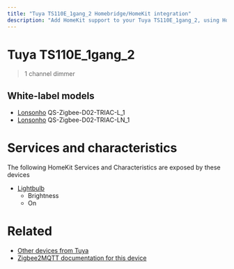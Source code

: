 ```yaml
---
title: "Tuya TS110E_1gang_2 Homebridge/HomeKit integration"
description: "Add HomeKit support to your Tuya TS110E_1gang_2, using Homebridge, Zigbee2MQTT and homebridge-z2m."
---
```

<!---
This file has been GENERATED using src/docgen/docgen.ts
DO NOT EDIT THIS FILE MANUALLY!
-->
# Tuya TS110E_1gang_2
> 1 channel dimmer


## White-label models
* [Lonsonho](../index.md#lonsonho) QS-Zigbee-D02-TRIAC-L_1
* [Lonsonho](../index.md#lonsonho) QS-Zigbee-D02-TRIAC-LN_1

# Services and characteristics
The following HomeKit Services and Characteristics are exposed by
these devices

* [Lightbulb](../../light.md)
  * Brightness
  * On


# Related
* [Other devices from Tuya](../index.md#tuya)
* [Zigbee2MQTT documentation for this device](https://www.zigbee2mqtt.io/devices/TS110E_1gang_2.html)